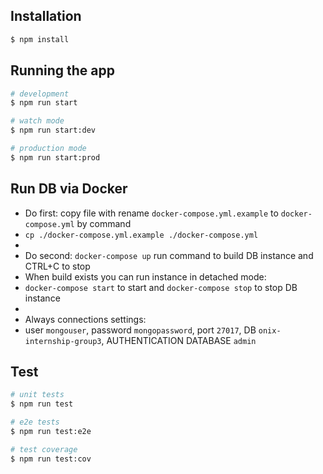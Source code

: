 ## Installation

```bash
$ npm install
```

## Running the app

```bash
# development
$ npm run start

# watch mode
$ npm run start:dev

# production mode
$ npm run start:prod
```

## Run DB via Docker
* Do first: copy file with rename `docker-compose.yml.example` to `docker-compose.yml` by command 
* `cp ./docker-compose.yml.example ./docker-compose.yml`
* 
* Do second: `docker-compose up` run command to build DB instance and CTRL+C to stop
* When build exists you can run instance in detached mode:
* `docker-compose start` to start and `docker-compose stop` to stop DB instance
* 
* Always connections settings:
* user `mongouser`, password `mongopassword`, port `27017`, DB `onix-internship-group3`, AUTHENTICATION DATABASE `admin`

## Test

```bash
# unit tests
$ npm run test

# e2e tests
$ npm run test:e2e

# test coverage
$ npm run test:cov
```